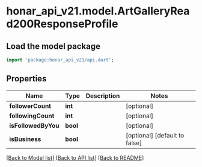 # honar_api_v21.model.ArtGalleryRead200ResponseProfile

## Load the model package
```dart
import 'package:honar_api_v21/api.dart';
```

## Properties
Name | Type | Description | Notes
------------ | ------------- | ------------- | -------------
**followerCount** | **int** |  | [optional] 
**followingCount** | **int** |  | [optional] 
**isFollowedByYou** | **bool** |  | [optional] 
**isBusiness** | **bool** |  | [optional] [default to false]

[[Back to Model list]](../README.md#documentation-for-models) [[Back to API list]](../README.md#documentation-for-api-endpoints) [[Back to README]](../README.md)


